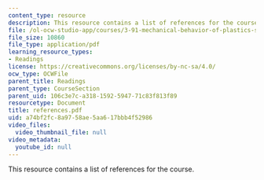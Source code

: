 ```yaml
---
content_type: resource
description: This resource contains a list of references for the course.
file: /ol-ocw-studio-app/courses/3-91-mechanical-behavior-of-plastics-spring-2007/a74bf2fc8a9758ae5aa617bbb4f52986_references.pdf
file_size: 10860
file_type: application/pdf
learning_resource_types:
- Readings
license: https://creativecommons.org/licenses/by-nc-sa/4.0/
ocw_type: OCWFile
parent_title: Readings
parent_type: CourseSection
parent_uid: 106c3e7c-a318-1592-5947-71c83f813f89
resourcetype: Document
title: references.pdf
uid: a74bf2fc-8a97-58ae-5aa6-17bbb4f52986
video_files:
  video_thumbnail_file: null
video_metadata:
  youtube_id: null
---
```

This resource contains a list of references for the course.